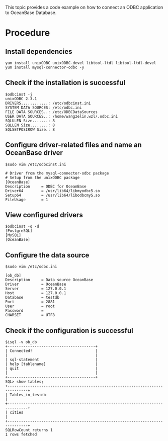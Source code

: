 This topic provides a code example on how to connect an ODBC application to OceanBase Database.
<a name="whXQl"></a>
# Procedure
<a name="rHtzL"></a>
## Install dependencies
```
yum install unixODBC unixODBC-devel libtool-ltdl libtool-ltdl-devel
yum install mysql-connector-odbc -y
```
<a name="XtwDe"></a>
## Check if the installation is successful
```
$odbcinst -j
unixODBC 2.3.1
DRIVERS............: /etc/odbcinst.ini
SYSTEM DATA SOURCES: /etc/odbc.ini
FILE DATA SOURCES..: /etc/ODBCDataSources
USER DATA SOURCES..: /home/wangzelin.wzl/.odbc.ini
SQLULEN Size.......: 8
SQLLEN Size........: 8
SQLSETPOSIROW Size.: 8
```
<a name="tvNpq"></a>
## Configure driver-related files and name an OceanBase driver
```
$sudo vim /etc/odbcinst.ini

# Driver from the mysql-connector-odbc package
# Setup from the unixODBC package
[OceanBase]
Description     = ODBC for OceanBase
Driver64        = /usr/lib64/libmyodbc5.so
Setup64         = /usr/lib64/libodbcmyS.so
FileUsage       = 1
```

<a name="j7Sf9"></a>
## View configured drivers
```
$odbcinst -q -d
[PostgreSQL]
[MySQL]
[OceanBase]
```

<a name="by2pQ"></a>
## Configure the data source
```
$sudo vim /etc/odbc.ini

[ob_db]
Description     = Data source OceanBase
Driver          = OceanBase
Server          = 127.0.0.1
Host            = 127.0.0.1
Database        = testdb
Port            = 2881
User            = root
Password        =
CHARSET         = UTF8
```

<a name="rqaSG"></a>
## Check if the configuration is successful
```
$isql -v ob_db
+---------------------------------------+
| Connected!                            |
|                                       |
| sql-statement                         |
| help [tablename]                      |
| quit                                  |
|                                       |
+---------------------------------------+
SQL> show tables;
+-------------------------------------------------------------------------------+
| Tables_in_testdb                                                                                                                                                                                                                                                |
+-------------------------------------------------------------------------------+
| cities                                                                                                                                                                                                                                                          |
+-------------------------------------------------------------------------------+
SQLRowCount returns 1
1 rows fetched
```
